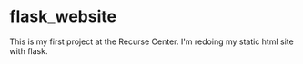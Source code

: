 # flask_website

This is my first project at the Recurse Center.  I'm redoing my static html site with flask.